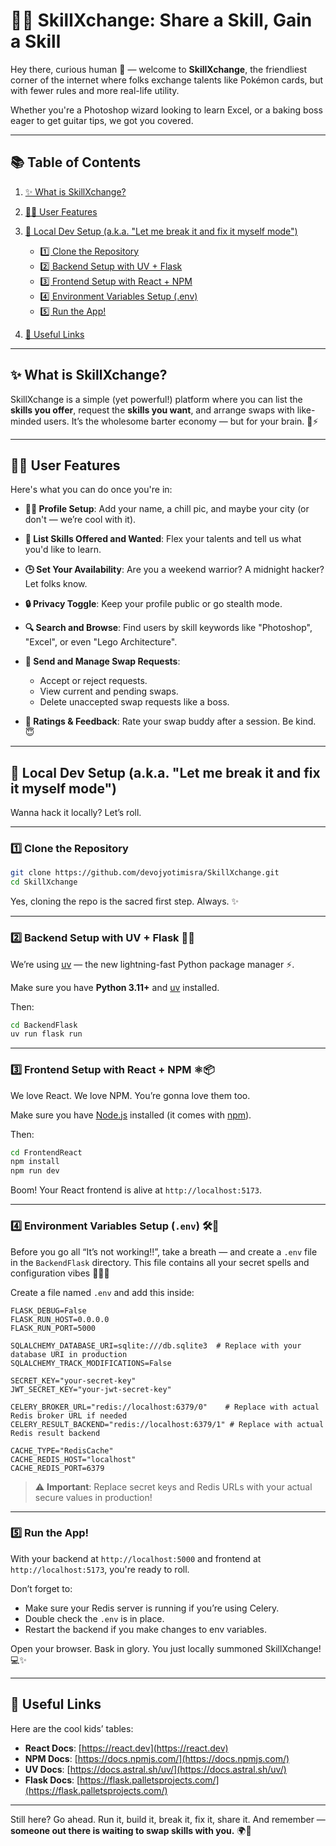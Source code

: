 # 🧠💬 SkillXchange: Share a Skill, Gain a Skill

Hey there, curious human 👋 — welcome to **SkillXchange**, the friendliest corner of the internet where folks exchange talents like Pokémon cards, but with fewer rules and more real-life utility.

Whether you're a Photoshop wizard looking to learn Excel, or a baking boss eager to get guitar tips, we got you covered.

---

## 📚 Table of Contents

1. [✨ What is SkillXchange?](#-what-is-skillxchange)
2. [👩‍💻 User Features](#-user-features)
3. [🧪 Local Dev Setup (a.k.a. "Let me break it and fix it myself mode")](#-local-dev-setup-aka-let-me-break-it-and-fix-it-myself-mode)

   * [1️⃣ Clone the Repository](#1-clone-the-repository)
   * [2️⃣ Backend Setup with UV + Flask](#2-backend-setup-with-uv--flask)
   * [3️⃣ Frontend Setup with React + NPM](#3-frontend-setup-with-react--npm)
   * [4️⃣ Environment Variables Setup (.env)](#4-environment-variables-setup-env)
   * [5️⃣ Run the App!](#5-run-the-app)
4. [🔗 Useful Links](#-useful-links)

---

## ✨ What is SkillXchange?

SkillXchange is a simple (yet powerful!) platform where you can list the **skills you offer**, request the **skills you want**, and arrange swaps with like-minded users. It’s the wholesome barter economy — but for your brain. 🧠⚡

---

## 👩‍💻 User Features

Here's what you can do once you're in:

* **🧑‍🎨 Profile Setup**: Add your name, a chill pic, and maybe your city (or don't — we’re cool with it).
* **🧾 List Skills Offered and Wanted**: Flex your talents and tell us what you'd like to learn.
* **🕒 Set Your Availability**: Are you a weekend warrior? A midnight hacker? Let folks know.
* **🔒 Privacy Toggle**: Keep your profile public or go stealth mode.
* **🔍 Search and Browse**: Find users by skill keywords like "Photoshop", "Excel", or even "Lego Architecture".
* **🔁 Send and Manage Swap Requests**:

  * Accept or reject requests.
  * View current and pending swaps.
  * Delete unaccepted swap requests like a boss.
* **🌟 Ratings & Feedback**: Rate your swap buddy after a session. Be kind. 😇

---

## 🧪 Local Dev Setup (a.k.a. "Let me break it and fix it myself mode")

Wanna hack it locally? Let’s roll.

---

### 1️⃣ Clone the Repository

```bash
git clone https://github.com/devojyotimisra/SkillXchange.git
cd SkillXchange
```

Yes, cloning the repo is the sacred first step. Always. ✨

---

### 2️⃣ Backend Setup with UV + Flask 🐍🔥

We’re using [uv](https://github.com/astral-sh/uv) — the new lightning-fast Python package manager ⚡.

Make sure you have **Python 3.11+** and [uv](https://docs.astral.sh/uv/) installed.

Then:

```bash
cd BackendFlask
uv run flask run
```

---

### 3️⃣ Frontend Setup with React + NPM ⚛️📦

We love React. We love NPM. You’re gonna love them too.

Make sure you have [Node.js](https://nodejs.org/en) installed (it comes with [npm](https://docs.npmjs.com/)).

Then:

```bash
cd FrontendReact
npm install
npm run dev
```

Boom! Your React frontend is alive at `http://localhost:5173`.

---

### 4️⃣ Environment Variables Setup (`.env`) 🛠️🔐

Before you go all “It’s not working!!”, take a breath — and create a `.env` file in the `BackendFlask` directory. This file contains all your secret spells and configuration vibes 🧙‍♂️🔮

Create a file named `.env` and add this inside:

```env
FLASK_DEBUG=False
FLASK_RUN_HOST=0.0.0.0
FLASK_RUN_PORT=5000

SQLALCHEMY_DATABASE_URI=sqlite:///db.sqlite3  # Replace with your database URI in production
SQLALCHEMY_TRACK_MODIFICATIONS=False

SECRET_KEY="your-secret-key"
JWT_SECRET_KEY="your-jwt-secret-key"

CELERY_BROKER_URL="redis://localhost:6379/0"    # Replace with actual Redis broker URL if needed
CELERY_RESULT_BACKEND="redis://localhost:6379/1" # Replace with actual Redis result backend

CACHE_TYPE="RedisCache"
CACHE_REDIS_HOST="localhost"
CACHE_REDIS_PORT=6379
```

> ⚠️ **Important**: Replace secret keys and Redis URLs with your actual secure values in production!

---

### 5️⃣ Run the App!

With your backend at `http://localhost:5000` and frontend at `http://localhost:5173`, you're ready to roll.

Don’t forget to:

* Make sure your Redis server is running if you’re using Celery.
* Double check the `.env` is in place.
* Restart the backend if you make changes to env variables.

Open your browser. Bask in glory. You just locally summoned SkillXchange! 💻✨

---

## 🔗 Useful Links

Here are the cool kids’ tables:

* **React Docs**: [https://react.dev](https://react.dev)
* **NPM Docs**: [https://docs.npmjs.com/](https://docs.npmjs.com/)
* **UV Docs**: [https://docs.astral.sh/uv/](https://docs.astral.sh/uv/)
* **Flask Docs**: [https://flask.palletsprojects.com/](https://flask.palletsprojects.com/)

---

Still here? Go ahead. Run it, build it, break it, fix it, share it. And remember — **someone out there is waiting to swap skills with you.** 🌍🤝